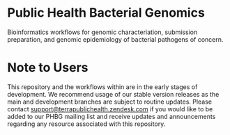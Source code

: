 # Public Health Bacterial Genomics
Bioinformatics workflows for genomic characteriation, submission preparation, and genomic epidemiology of bacterial pathogens of concern.

# Note to Users
This repository and the workflows within are in the early stages of development. We recommend usage of our stable version releases as the main and development branches are subject to routine updates. Please contact support@terrapublichealth.zendesk.com if you would like to be added to our PHBG mailing list and
receive updates and announcements regarding any resource associated with this repository.

 
